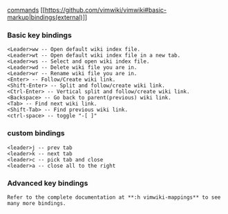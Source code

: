 [commands](commands)
[[https://github.com/vimwiki/vimwiki#basic-markup|bindings(external)]]

### Basic key bindings
    <Leader>ww -- Open default wiki index file.
    <Leader>wt -- Open default wiki index file in a new tab.
    <Leader>ws -- Select and open wiki index file.
    <Leader>wd -- Delete wiki file you are in.
    <Leader>wr -- Rename wiki file you are in.
    <Enter> -- Follow/Create wiki link.
    <Shift-Enter> -- Split and follow/create wiki link.
    <Ctrl-Enter> -- Vertical split and follow/create wiki link.
    <Backspace> -- Go back to parent(previous) wiki link.
    <Tab> -- Find next wiki link.
    <Shift-Tab> -- Find previous wiki link.
    <ctrl-space> -- toggle "-[ ]" 
    
### custom bindings
    <leader>j -- prev tab
    <leader>k -- next tab
    <leader>c -- pick tab and close
    <leader>a -- close all to the right

### Advanced key bindings

    Refer to the complete documentation at **:h vimwiki-mappings** to see many more bindings.

